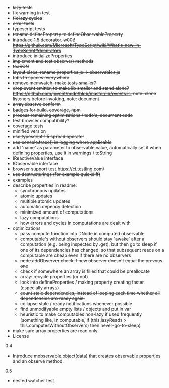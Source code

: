 
* ~~lazy tests~~
* ~~fix warning in test~~
* ~~fix lazy cycles~~
* ~~error tests~~
* ~~typescript tests~~
* ~~rename defineProperty to defineObservableProperty~~
* ~~introduce 1.5 decorator. w00t! https://github.com/Microsoft/TypeScript/wiki/What's-new-in-TypeScript#decorators~~
* ~~introduce initializeProperties~~
* ~~implement and test observe() methods~~
* ~~toJSON~~
* ~~layout elses, rename properties.js -> observables.js~~
* ~~tabs to spaces everywhere~~
* ~~remove memwatch, make tests smaller?~~
* ~~drop event emitter, to make lib smaller and stand alone? https://github.com/joyent/node/blob/master/lib/events.js, note: clone listeners before invoking, note: document~~
* ~~array.observe conform~~
* ~~badges for build, coverage, npm~~
* ~~process remaining optimizations / todo's, document code~~
* test browser compatibility?
* coverage tests
* minified version
* ~~use typescript 1.5 spread operator~~
* ~~use console.trace() in logging where applicable~~
* add 'name' as parameter to observable.value, automatically set it when defining properties, use it in warnings / toString
* IReactiveValue interface
* IObservable interface
* browser support test https://ci.testling.com/
* ~~use destructurings (for example quickdiff)~~
* examples
* describe properties in readme:
    - synchronous updates
    - atomic updates
    - multiple atomic updates
    - automatic depency detection
    - minimized amount of computations
    - lazy computations
    - how errors and cycles in computations are dealt with
* optimizations
    - pass compute function into DNode in computed observable
    - computable's without observers should stay 'awake' after a computation (e.g. being inspected by .get),
        but then go to sleep if one of its dependencies has changed, so that subsequent reads on a computable are cheap even if there are no observers
    - ~~node.addObserver check if new observer doesn't equal the prevous one~~
    - check if somewhere an array is filled that could be preallocate
    - array: recycle properties (or not)
    - look into defineProperties / making property creating faster (especially arrays)
    - ~~count stale dependencies, instead of looping each time whether all dependencies are ready again.~~
    - collapse stale / ready notifications whenever possible
    - find unmodifyable empty lists / objects and put in var
    - heuristic to make computables non-lazy if used frequently (something like, in computable, if (this.lazyReads > this.computesWithoutObservers) then never-go-to-sleep)
* make sure array properties are read only
* License

0.4

* Introduce mobservable.object(data) that creates observable properties and an observe method.

0.5

* nested watcher test
